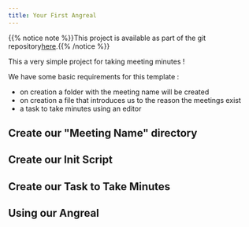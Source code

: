 ```yaml
---
title: Your First Angreal
---
```


{{% notice note %}}This project is available as part of the git repository[here](https://gitlab.com/dylanbstorey/angreal/tree/master/example).{{% /notice %}}

This a very simple project for taking meeting minutes !

We have some basic requirements for this template :

-   on creation a folder with the meeting name will be created
-   on creation a file that introduces us to the reason the meetings
    exist
-   a task to take minutes using an editor

## Create our \"Meeting Name\" directory

## Create our Init Script

## Create our Task to Take Minutes

## Using our Angreal
